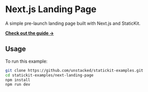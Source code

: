 # Next.js Landing Page

A simple pre-launch landing page built with Next.js and StaticKit.

[**Check out the guide →**](https://statickit.com/guides/next-landing-page)

## Usage

To run this example:

```bash
git clone https://github.com/unstacked/statickit-examples.git
cd statickit-examples/next-landing-page
npm install
npm run dev
```
